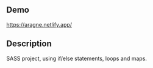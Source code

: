 ## Demo
https://aragne.netlify.app/

## Description
SASS project, using if/else statements, loops and maps.